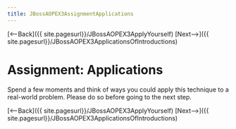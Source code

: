 ```yaml
---
title: JBossAOPEX3AssignmentApplications
---
```

[<--Back]({{ site.pagesurl}}/JBossAOPEX3ApplyYourself) [Next-->]({{ site.pagesurl}}/JBossAOPEX3ApplicationsOfIntroductions)

# Assignment: Applications
Spend a few moments and think of ways you could apply this technique to a real-world problem. Please do so before going to the next step.

[<--Back]({{ site.pagesurl}}/JBossAOPEX3ApplyYourself) [Next-->]({{ site.pagesurl}}/JBossAOPEX3ApplicationsOfIntroductions)
